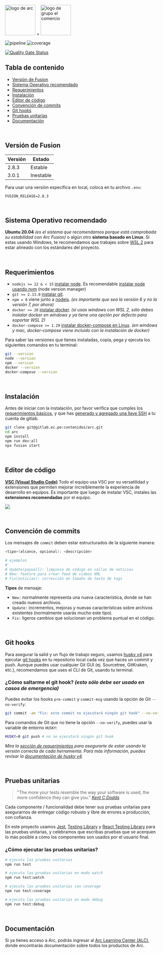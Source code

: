 <img src="https://pbs.twimg.com/profile_images/1379080793721561088/7wLcCuMm_400x400.jpg" alt="logo de arc" height="100"/> +
<img src="https://i.ibb.co/JRXhcWd/Grupo-El-Comercio-1996.png" alt="logo de grupo el comercio" height="100"/>

![pipeline](https://gitlab.ec.pe/contenidos/arc/badges/master/pipeline.svg)
![coverage](https://gitlab.ec.pe/contenidos/arc/badges/master/coverage.svg?job=coverage)

[![Quality Gate Status](https://sq.ec.pe/api/project_badges/measure?project=app-arc&metric=alert_status)](https://sq.ec.pe/dashboard?id=app-arc)

## Tabla de contenido

- [Versión de Fusion](#version-de-fusion)
- [Sistema Operativo recomendado](#sistema-operativo-recomendado)
- [Requerimientos](#requerimientos)
- [Instalación](#instalación)
- [Editor de código](#editor-de-código)
- [Convención de commits](#convención-de-commits)
- [Git hooks](#git-hooks)
- [Pruebas unitarias](#pruebas-unitarias)
- [Documentación](#documentación)

&nbsp;

## Versión de Fusion

| Versión | Estado    |
| ------- | --------- |
| 2.8.3   | Estable   |
| 3.0.1   | Inestable |

Para usar una versión específica en local, coloca en tu archivo `.env`:

```
FUSION_RELEASE=2.8.3
```

&nbsp;

## Sistema Operativo recomendado

**Ubuntu 20.04** _(es el sistema que recomendamos porque está comprobada su estabilidad con Arc Fusion)_ o algún otro **sistema basado en Linux**.
Si estas usando Windows, te recomendamos que trabajes sobre [WSL 2](https://docs.microsoft.com/en-us/windows/wsl/install-win10) para estar alineado con los estándares del proyecto.

&nbsp;

## Requerimientos

- `nodejs >= 12 & < 15` [instalar node](https://nodejs.org/en/). Es recomendable [instalar node usando nvm](https://github.com/nvm-sh/nvm) (node version manager)
- `git >= 2.13.0` [instalar git](https://git-scm.com/downloads).
- `npm = 6` viene junto a [nodejs](https://nodejs.org/en/). _(es importante que sea la versión 6 y no la versión 7, por ahora)_
- `docker >= 20` [instalar docker](https://docs.docker.com/get-docker/). _(si usas windows con WSL 2, sólo debes instalar docker en windows y ya tiene una opción por defecto para soportar WSL 2)_
- `docker-compose >= 1.29` [instalar docker-compose en Linux](https://docs.docker.com/compose/install/#install-compose). _(en windows y mac, docker-compose viene incluido con la instalación de docker)_

Para saber las versiones que tienes instaladas, copia, pega y ejecuta los siguientes comandos en tu terminal:

```bash
git --version
node --version
npm --version
docker --version
docker-compose --version
```

&nbsp;

## Instalación

Antes de iniciar con la instalación, por favor verifica que cumples los [requerimientos básicos](#requerimientos), y que has [generado y agregado una llave SSH](https://docs.gitlab.com/ee/ssh/#generate-an-ssh-key-pair) a tu cuenta de gitlab.

```bash
git clone git@gitlab.ec.pe:contenidos/arc.git
cd arc
npm install
npm run dev:all
npx fusion start
```

&nbsp;

## Editor de código

[**VSC (Visual Studio Code)**](https://code.visualstudio.com/download)
Todo el equipo usa VSC por su versatilidad y extensiones que permiten mejorar increíblemente la experiencia de desarrollo en equipos.
Es importante que luego de instalar VSC, instales las **extensiones recomendadas** por el equipo.

![](https://i.ibb.co/x2kSP4w/exts.png)

&nbsp;

## Convención de commits

Los mensajes de `commit` deben estar estructurados de la siguiente manera:

```bash
<tipo>(alcance, opcional): <descripción>

# ejemplos
#
# Update(paywall): limpieza de código en vallas de noticias
# New: feature para crear feed de videos XML
# Fix(noticias): corrección en tamaño de texto de tags
```

**Tipos** de mensaje:

- `New:` normalmente representa una nueva característica, donde se han creado nuevos archivos.
- `Update:` incrementos, mejoras y nuevas características sobre archivos existentes (normalmente usarás mucho este tipo).
- `Fix:` ligeros cambios que solucionan un problema puntual en el código.

&nbsp;

## Git hooks

Para asegurar la salid y un flujo de trabajo seguro, usamos [husky v4](https://typicode.github.io/husky/) para ejecutar [git hooks](https://git-scm.com/docs/githooks) en tu repositorio local cada vez que haces un commit y push.
Aunque puedes usar cualquier Git GUI (ej. Sourcetree, GitKraken, etc.), recomendamos que uses el CLI de Git, usando tu terminal.

### ¿Cómo saltarme el git hook? _(esto sólo debe ser usado en casos de emergencia)_

Puedes evitar los hooks `pre-commit` y `commit-msg` usando la opción de Git `--no-verify`:

```bash
git commit -am "Fix: este commit no ejecutará ningún git hook" --no-verify
```

Para comandos de Git que no tiene la opción `--no-verify`, puedes usar la variable de entorno `HUSKY`:

```bash
HUSKY=0 git push # no se ejecutará ningún git hook
```

_Mira la [sección de requerimientos](#requerimientos) para asegurarte de estar usando la versión correcta de cada herramienta._
_Para más información, puedes revisar la [documentación de husky v4](https://github.com/typicode/husky/tree/master)._

&nbsp;

## Pruebas unitarias

> "The more your tests resemble the way your software is used, the more confidence they can give you." _[Kent C Dodds](https://twitter.com/kentcdodds/status/977018512689455106)_

Cada componente / funcionalidad debe tener sus pruebas unitarias para asegurarnos de entregar código robusto y libre de errores a producción, con cofianza.

En este proyecto usamos [Jest](https://jestjs.io/), [Testing Library](https://testing-library.com/docs/) y [React Testing Library](https://testing-library.com/docs/react-testing-library/intro) para las pruebas unitarias, y celebramos que escribas pruebas que se acerquen lo más posible a como los componentes son usados por el usuario final.

### ¿Cómo ejecutar las pruebas unitarias?

```bash
# ejecuta las pruebas unitarias
npm run test

# ejecuta las pruebas unitarias en modo watch
npm run test:watch

# ejecuta las pruebas unitarias con coverage
npm run test:coverage

# ejecuta las pruebas unitarias en modo debug
npm run test:debug
```

&nbsp;

## Documentación

Si ya tienes acceso a Arc, podrás ingresar al [Arc Learning Center (ALC)](https://elcomercio.arcpublishing.com/alc/), donde encontrarás documentación sobre todos los productos de Arc.

&nbsp;
